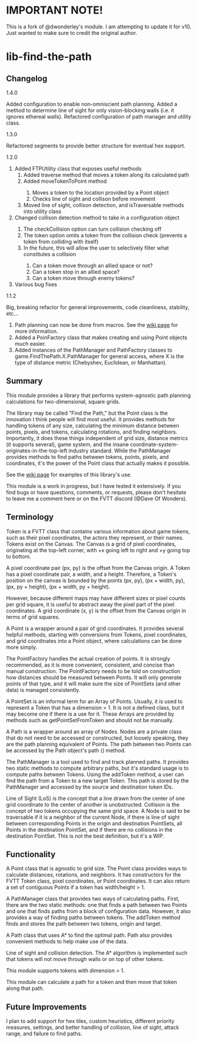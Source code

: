 # IMPORTANT NOTE!
This is a fork of @dwonderley's module. I am attempting to update it for v10. Just wanted to make sure to credit the original author.

# lib-find-the-path
## Changelog
1.4.0
<p>Added configuration to enable non-omniscient path planning. Added a method to determine line of sight for only vision-blocking walls (i.e. it ignores ethereal walls). Refactored configuration of path manager and utility class.</p>

1.3.0
<p>Refactored segments to provide better structure for eventual hex support.</p>

1.2.0
<ol>
<li>Added FTPUtility class that exposes useful methods
  <ol>
  <li>Added traverse method that moves a token along its calculated path</li>
  <li>Added moveTokenToPoint method</li>
    <ol>
    <li>Moves a token to the location provided by a Point object</li>
    <li>Checks line of sight and collison before movement</li>
    </ol>
  <li>Moved line of sight, collison detection, and isTraversable methods into utility class</li>
  </ol>
<li>Changed collison detection method to take in a configuration object</li>
  <ol>
  <li>The checkCollision option can turn collision checking off</li>
  <li>The token option omits a token from the collision check (prevents a token from colliding with itself)</li>
  <li>In the future, this will allow the user to selectively filter what constitutes a collision</li>
    <ol>
      <li>Can a token move through an allied space or not?</li>
      <li>Can a token stop in an allied space?</li>
      <li>Can a token move through enemy tokens?</li>
    </ol>
  </ol>
<li>Various bug fixes</li>
</ol>

1.1.2
<p>Big, breaking refactor for general improvements, code cleanliness, stability, etc...</p>
<ol>
  <li>Path planning can now be done from macros. See the <a href="https://github.com/dwonderley/lib-find-the-path/wiki">wiki page</a> for more information.</li>
  <li>Added a PoinFactory class that makes creating and using Point objects much easier.</li>
  <li>Added instances of the PathManager and PathFactory classes to game.FindThePath.X.PathManager for general access, where X is the type of distance metric (Chebyshev, Euclidean, or Manhattan).
</ol>

## Summary
<p>This module provides a library that performs system-agnostic path planning calculations for two-dimensional, square grids.</p>

<p>The library may be called "Find the Path," but the Point class is the innovation I think people will find most useful. It provides methods for handling tokens of any size, calculating the minimum distance between points, pixels, and tokens, calculating rotations, and finding neighbors. Importantly, it does these things independent of grid size, distance metrics (it supports several), game system, and the insane coordinate-system-originates-in-the-top-left industry standard. While the PathManager provides methods to find paths between tokens, points, pixels, and coordinates, it's the power of the Point class that actually makes it possible.</p>

<p>See the <a href="https://github.com/dwonderley/lib-find-the-path/wiki">wiki page</a> for examples of this library's use.</p>

<p>This module is a work in progress, but I have tested it extensively. If you find bugs or have questions, comments, or requests, please don't hesitate to leave me a comment here or on the FVTT discord (@Dave Of Wonders).</p>

## Terminology
Token is a FVTT class that contains various information about game tokens, such as their pixel coordinates, the actors they represent, or their names. Tokens exist on the Canvas. The Canvas is a grid of pixel coordinates, originating at the top-left corner, with +x going left to right and +y going top to bottom. 

A pixel coordinate pair (px, py) is the offset from the Canvas origin. A Token has a pixel coordinate pair, a width, and a height. Therefore, a Token's position on the canvas is bounded by the points (px, py), (px + width, py), (px, py + height), (px + width, py + height).

However, because different maps may have different sizes or pixel counts per grid square, it is useful to abstract away the pixel part of the pixel coordinates. A grid coordinate (x, y) is the offset from the Canvas origin in terms of grid squares.

A Point is a wrapper around a pair of grid coordinates. It provides several helpful methods, starting with conversions from Tokens, pixel coordinates, and grid coordinates into a Point object, where calculations can be done more simply.

The PointFactory handles the actual creation of points. It is strongly recommended, as it is more convenient, consistent, and concise than manual construction. The PointFactory needs to be told on construction how distances should be measured between Points. It will only generate points of that type, and it will make sure the size of PointSets (and other data) is managed consistently.

A PointSet is an informal term for an Array of Points. Usually, it is used to represent a Token that has a dimension > 1. It is not a defined class, but it may become one if there is a use for it. These Arrays are provided by methods such as getPointSetFromToken and should not be manually.

A Path is a wrapper around an array of Nodes. Nodes are a private class that do not need to be accessed or constructed, but loosely speaking, they are the path planning equivalent of Points. The path between two Points can be accessed by the Path object's path () method.

The PathManager is a tool used to find and track planned paths. It provides two static methods to compute arbitrary paths, but it's standard usage is to compute paths between Tokens. Using the addToken method, a user can find the path from a Token to a new target Token. This path is stored by the PathManager and accessed by the source and destination token IDs.

Line of Sight (LoS) is the concept that a line drawn from the center of one grid coordinate to the center of another is unobstructed. Collision is the concept of two tokens occupying the same grid space. A Node is said to be traversable if it is a neighbor of the current Node, if there is line of sight between corresponding Points in the origin and destination PointSets, all Points in the destination PointSet, and if there are no collisions in the destination PointSet. This is not the best definition, but it's a WIP.

## Functionality
<p>A Point class that is agnostic to grid size. The Point class provides ways to calculate distances, rotations, and neighbors. It has constructors for the FVTT Token class, pixel coordinates, or Point coordinates. It can also return a set of contiguous Points if a token has width/height > 1.</p>

<p>A PathManager class that provides two ways of calculating paths. First, there are the two static methods: one that finds a path between two Points and one that finds paths from a block of configuration data. However, it also provides a way of finding paths between tokens. The addToken method finds and stores the path between two tokens, origin and target.</p>

<p>A Path class that uses A* to find the optimal path. Path also provides convenient methods to help make use of the data.</p>

<p>Line of sight and collision detection. The A* algorithm is implemented such that tokens will not move through walls or on top of other tokens.</p>

<p>This module supports tokens with dimension > 1.</p>

<p>This module can calculate a path for a token and then move that token along that path.</p>

## Future Improvements
<p>I plan to add support for hex tiles, custom heuristics, different priority measures, settings, and better handling of collision, line of sight, attack range, and failure to find paths.</p>
